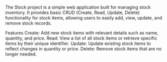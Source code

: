 The Stock  project is a simple web application built for managing stock inventory. It provides basic CRUD (Create, Read, Update, Delete) functionality for stock items, allowing users to easily add, view, update, and remove stock records.

Features
Create: Add new stock items with relevant details such as name, quantity, and price.
Read: View a list of all stock items or retrieve specific items by their unique identifier.
Update: Update existing stock items to reflect changes in quantity or price.
Delete: Remove stock items that are no longer needed.
